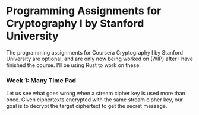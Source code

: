 # Programming Assignments for Cryptography I by Stanford University

The programming assignments for Coursera Cryptography I by Stanford University are optional, and are only now being worked on (WIP) after I have finished the course. I'll be using Rust to work on these.

### Week 1: Many Time Pad

Let us see what goes wrong when a stream cipher key is used more than once. Given ciphertexts encrypted with the same stream cipher key, our goal is to decrypt the target ciphertext to get the secret message.

